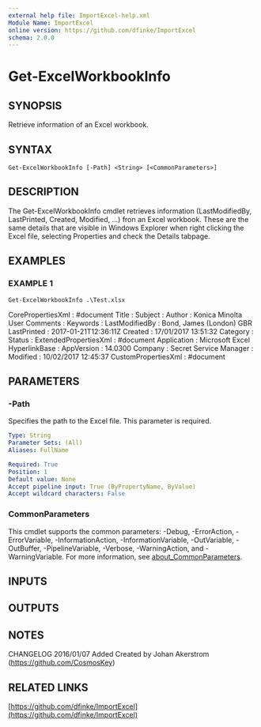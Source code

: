 ```yaml
---
external help file: ImportExcel-help.xml
Module Name: ImportExcel
online version: https://github.com/dfinke/ImportExcel
schema: 2.0.0
---
```


# Get-ExcelWorkbookInfo

## SYNOPSIS
Retrieve information of an Excel workbook.

## SYNTAX

```
Get-ExcelWorkbookInfo [-Path] <String> [<CommonParameters>]
```

## DESCRIPTION
The Get-ExcelWorkbookInfo cmdlet retrieves information (LastModifiedBy, LastPrinted, Created, Modified, ...) fron an Excel workbook.
These are the same details that are visible in Windows Explorer when right clicking the Excel file, selecting Properties and check the Details tabpage.

## EXAMPLES

### EXAMPLE 1
```
Get-ExcelWorkbookInfo .\Test.xlsx
```

CorePropertiesXml     : #document
Title                 :
Subject               :
Author                : Konica Minolta User
Comments              :
Keywords              :
LastModifiedBy        : Bond, James (London) GBR
LastPrinted           : 2017-01-21T12:36:11Z
Created               : 17/01/2017 13:51:32
Category              :
Status                :
ExtendedPropertiesXml : #document
Application           : Microsoft Excel
HyperlinkBase         :
AppVersion            : 14.0300
Company               : Secret Service
Manager               :
Modified              : 10/02/2017 12:45:37
CustomPropertiesXml   : #document

## PARAMETERS

### -Path
Specifies the path to the Excel file.
This parameter is required.

```yaml
Type: String
Parameter Sets: (All)
Aliases: FullName

Required: True
Position: 1
Default value: None
Accept pipeline input: True (ByPropertyName, ByValue)
Accept wildcard characters: False
```

### CommonParameters
This cmdlet supports the common parameters: -Debug, -ErrorAction, -ErrorVariable, -InformationAction, -InformationVariable, -OutVariable, -OutBuffer, -PipelineVariable, -Verbose, -WarningAction, and -WarningVariable. For more information, see [about_CommonParameters](http://go.microsoft.com/fwlink/?LinkID=113216).

## INPUTS

## OUTPUTS

## NOTES
CHANGELOG
2016/01/07 Added Created by Johan Akerstrom (https://github.com/CosmosKey)

## RELATED LINKS

[https://github.com/dfinke/ImportExcel](https://github.com/dfinke/ImportExcel)


